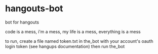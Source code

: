# hangouts-bot
bot for hangouts

code is a mess, i'm a mess, my life is a mess, everything is a mess

to run, create a file named token.txt in the_bot with your account's oauth login token (see hangups documentation)
then run the_bot

